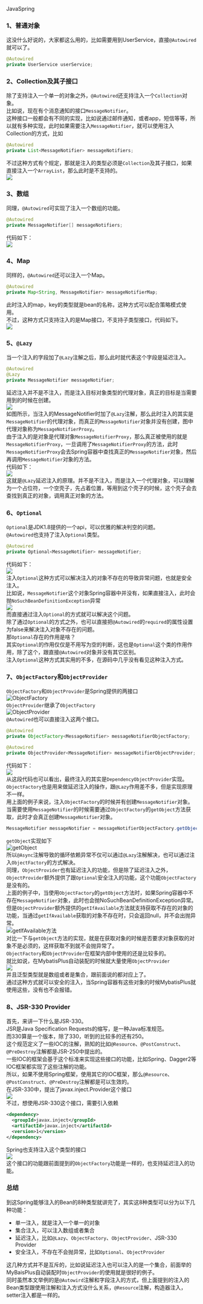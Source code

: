 JavaSpring
<a name="PPAGJ"></a>
### 1、普通对象
这没什么好说的，大家都这么用的，比如需要用到UserService，直接`@Autowired`就可以了。
```java
@Autowired
private UserService userService;
```
<a name="ufuQ2"></a>
### 2、Collection及其子接口
除了支持注入一个单一的对象之外，`@Autowired`还支持注入一个`Collection`对象。<br />比如说，现在有个消息通知的接口`MessageNotifier`。<br />这种接口一般都会有不同的实现，比如说通过邮件通知，或者app，短信等等，所以就有多种实现，此时如果需要注入`MessageNotifier`，就可以使用注入Collection的方式，比如
```java
@Autowired
private List<MessageNotifier> messageNotifiers;
```
不过这种方式有个规定，那就是注入的类型必须是`Collection`及其子接口，如果直接注入一个`ArrayList`，那么此时是不支持的。<br />![](https://cdn.nlark.com/yuque/0/2023/png/396745/1684283551160-725c23ce-d1c4-42d2-9082-f3648c753991.png#averageHue=%232e2b2a&clientId=ue4a35858-d49f-4&from=paste&id=u8d79db96&originHeight=724&originWidth=1080&originalType=url&ratio=2.5&rotation=0&showTitle=false&status=done&style=none&taskId=u987a907c-e46f-41a2-9b98-39558cc6d3d&title=)
<a name="jSmcC"></a>
### 3、数组
同理，`@Autowired`可实现了注入一个数组的功能。
```java
@Autowired
private MessageNotifier[] messageNotifiers;
```
代码如下：<br />![](https://cdn.nlark.com/yuque/0/2023/png/396745/1684283551182-bdb14538-4427-48bf-9b2a-389fd12857dc.png#averageHue=%232c2b2b&clientId=ue4a35858-d49f-4&from=paste&id=ue93db89e&originHeight=867&originWidth=1080&originalType=url&ratio=2.5&rotation=0&showTitle=false&status=done&style=none&taskId=uac493ae0-368a-421e-a6e2-248ce561c05&title=)
<a name="khuKp"></a>
### 4、Map
同样的，`@Autowired`还可以注入一个Map。
```java
@Autowired
private Map<String, MessageNotifier> messageNotifierMap;
```
此时注入的map，key的类型就是bean的名称，这种方式可以配合策略模式使用。<br />不过，这种方式只支持注入的是Map接口，不支持子类型接口，代码如下。<br />![](https://cdn.nlark.com/yuque/0/2023/png/396745/1684283551142-97107676-a34a-4210-8079-f0112796f2e5.png#averageHue=%232d2b2b&clientId=ue4a35858-d49f-4&from=paste&id=udb4ba770&originHeight=679&originWidth=1080&originalType=url&ratio=2.5&rotation=0&showTitle=false&status=done&style=none&taskId=u0d478624-e07e-4a44-88cb-c4b16062a7e&title=)
<a name="w8l6R"></a>
### 5、`@Lazy`
当一个注入的字段加了`@Lazy`注解之后，那么此时就代表这个字段是延迟注入。
```java
@Autowired
@Lazy
private MessageNotifier messageNotifier;
```
延迟注入并不是不注入，而是注入目标对象类型的代理对象，真正的目标是当需要用到的时候在创建。<br />![](https://cdn.nlark.com/yuque/0/2023/png/396745/1684283551171-a5df6359-f445-4e53-9b3e-650c52c4161e.png#averageHue=%2339322f&clientId=ue4a35858-d49f-4&from=paste&id=u14a8d4e0&originHeight=181&originWidth=471&originalType=url&ratio=2.5&rotation=0&showTitle=false&status=done&style=none&taskId=u83b1864c-8656-4163-bce4-75cef96646c&title=)<br />如图所示，当注入的MessageNotifier时加了`@Lazy`注解，那么此时注入的其实是`MessageNotifier`的代理对象，而真正的`MessageNotifier`对象并没有创建，图中代理对象称为`MessageNotifierProxy`。<br />由于注入的是对象是代理对象`MessageNotifierProxy`，那么真正被使用的就是`MessageNotifierProxy`，一旦调用了`MessageNotifierProxy`的方法，此时`MessageNotifierProxy`会去Spring容器中查找真正的`MessageNotifier`对象，然后再调用`MessageNotifier`对象的方法。<br />代码如下：<br />![](https://cdn.nlark.com/yuque/0/2023/png/396745/1684283551546-ab5034cd-9e80-456f-869c-3480644931e6.png#averageHue=%23302c2b&clientId=ue4a35858-d49f-4&from=paste&id=u82f7ff27&originHeight=776&originWidth=1080&originalType=url&ratio=2.5&rotation=0&showTitle=false&status=done&style=none&taskId=uf3a9223b-b909-410f-97a0-52d76a6291b&title=)<br />这就是`@Lazy`延迟注入的原理。并不是不注入，而是注入一个代理对象，可以理解为一个占位符，一个空壳子，先占着位置，等用到这个壳子的时候，这个壳子会去查找到真正的对象，调用真正对象的方法。
<a name="x5jD7"></a>
### 6、`Optional`
`Optional`是JDK1.8提供的一个api，可以优雅的解决判空的问题。<br />`@Autowired`也支持了注入`Optional`类型。
```java
@Autowired
private Optional<MessageNotifier> messageNotifier;
```
代码如下：<br />![](https://cdn.nlark.com/yuque/0/2023/png/396745/1684283551513-dd0bbb28-f9af-4338-806b-f5aa98be5a84.png#averageHue=%23372c2a&clientId=ue4a35858-d49f-4&from=paste&id=ue487b528&originHeight=165&originWidth=1080&originalType=url&ratio=2.5&rotation=0&showTitle=false&status=done&style=none&taskId=u6c32aaae-b55f-449b-89b2-05ac38c2718&title=)<br />注入`Optional`这种方式可以解决注入的对象不存在的导致异常问题，也就是安全注入。<br />比如说，`MessageNotifier`这个对象Spring容器中并没有，如果直接注入，此时会抛`NoSuchBeanDefinitionException`异常<br />![](https://cdn.nlark.com/yuque/0/2023/png/396745/1684283551643-830ff207-c16a-49a1-8827-cc1ae67c2546.png#averageHue=%233e3231&clientId=ue4a35858-d49f-4&from=paste&id=u71a619d6&originHeight=247&originWidth=1080&originalType=url&ratio=2.5&rotation=0&showTitle=false&status=done&style=none&taskId=uaffd9496-c343-4a52-80be-55964d5cf72&title=)<br />而直接通过注入`Optional`的方式就可以解决这个问题。<br />除了通过`Optional`的方式之外，也可以直接把`@Autowired`的`required`的属性设置为false来解决注入对象不存在的问题。<br />那`Optional`存在的作用是啥？<br />其实`Optional`的作用仅仅是不用写为空的判断，这也是`Optional`这个类的作用作用，除了这个，跟直接`@Autowired`对象并没有其它区别。<br />注入`Optional`这种方式其实用的不多，在源码中几乎没有看见这种注入方式。
<a name="vKw41"></a>
### 7、`ObjectFactory`和`ObjectProvider`
`ObjectFactory`和`ObjectProvider`是Spring提供的两接口<br />![ObjectFactory](https://cdn.nlark.com/yuque/0/2023/png/396745/1684283551723-c461c4d2-466f-46a6-aeda-29ce31cdaa50.png#averageHue=%232d2c2b&clientId=ue4a35858-d49f-4&from=paste&id=u867fc498&originHeight=403&originWidth=1080&originalType=url&ratio=2.5&rotation=0&showTitle=true&status=done&style=none&taskId=u5846644c-2fe3-49f4-ad9e-577eb60f8f3&title=ObjectFactory "ObjectFactory")<br />`ObjectProvider`继承了`ObjectFactory`<br />![ObjectProvider](https://cdn.nlark.com/yuque/0/2023/png/396745/1684283551864-5afcffc6-c172-453d-8fb9-54e68240ecb9.png#averageHue=%2332302f&clientId=ue4a35858-d49f-4&from=paste&id=u327ae3d3&originHeight=427&originWidth=1080&originalType=url&ratio=2.5&rotation=0&showTitle=true&status=done&style=none&taskId=u02e2b895-7f21-4a7d-bf4b-b7da66ba6a9&title=ObjectProvider "ObjectProvider")<br />`@Autowired`也可以直接注入这两个接口。
```java
@Autowired
private ObjectFactory<MessageNotifier> messageNotifierObjectFactory;

@Autowired
private ObjectProvider<MessageNotifier> messageNotifierObjectProvider;
```
代码如下：<br />![](https://cdn.nlark.com/yuque/0/2023/png/396745/1684283552077-cf68d959-17f5-449b-85b3-408e1ff7885a.png#averageHue=%232d2b2b&clientId=ue4a35858-d49f-4&from=paste&id=udd59399c&originHeight=170&originWidth=1080&originalType=url&ratio=2.5&rotation=0&showTitle=false&status=done&style=none&taskId=u74adc779-2077-4b72-823a-86079cd0944&title=)<br />从这段代码也可以看出，最终注入的其实是`DependencyObjectProvider`实现。<br />`ObjectFactory`也是用来做延迟注入的操作，跟`@Lazy`作用差不多，但是实现原理不一样。<br />用上面的例子来说，注入`ObjectFactory`的时候并有创建`MessageNotifier`对象。<br />当需要使用`MessageNotifier`的时候需要通过`ObjectFactory`的`getObject`方法获取，此时才会真正创建`MessageNotifier`对象。
```java
MessageNotifier messageNotifier = messageNotifierObjectFactory.getObject();
```
`getObject`实现如下<br />![getObject](https://cdn.nlark.com/yuque/0/2023/png/396745/1684283552227-036641fb-8fdb-4790-9d77-38d5bff8a820.png#averageHue=%232f2c2b&clientId=ue4a35858-d49f-4&from=paste&id=uef0947fd&originHeight=690&originWidth=1080&originalType=url&ratio=2.5&rotation=0&showTitle=true&status=done&style=none&taskId=ud9c3737b-0084-411a-9652-27e484b2837&title=getObject "getObject")<br />所以`@Async`注解导致的循环依赖异常不仅可以通过`@Lazy`注解解决，也可以通过注入`ObjectFactory`的方式解决。<br />同理，`ObjectProvider`也有延迟注入的功能，但是除了延迟注入之外，`ObjectProvider`额外提供了跟`Optional`安全注入的功能，这个功能`ObjectFactory`是没有的。<br />上面的例子中，当使用`ObjectFactory`的`getObject`方法时，如果Spring容器中不存在`MessageNotifier`对象，此时也会抛NoSuchBeanDefinitionException异常。<br />但是`ObjectProvider`额外提供的`getIfAvailable`方法就支持获取不存在的对象的功能，当通过`getIfAvailable`获取的对象不存在时，只会返回null，并不会出抛异常。<br />![getIfAvailable方法](https://cdn.nlark.com/yuque/0/2023/png/396745/1684283552303-c958fac9-8d89-4e31-8adf-a797e54f4579.png#averageHue=%232d2c2b&clientId=ue4a35858-d49f-4&from=paste&id=u3dd92a69&originHeight=410&originWidth=1080&originalType=url&ratio=2.5&rotation=0&showTitle=true&status=done&style=none&taskId=u327fd83e-fa83-4ba6-8038-892ad5d287c&title=getIfAvailable%E6%96%B9%E6%B3%95 "getIfAvailable方法")<br />对比一下与`getObject`方法的实现，就是在获取对象的时候是否要求对象获取的对象不是必须的，这样获取不到就不会抛异常了。<br />`ObjectFactory`和`ObjectProvider`在框架内部中使用的还是比较多的。<br />就比如说，在MybatisPlus自动装配的时候就大量使用`ObjectProvider`<br />![](https://cdn.nlark.com/yuque/0/2023/png/396745/1684283552595-8dcdf29a-00bc-4fcf-85fc-a2e48a4a65c3.png#averageHue=%23312c2b&clientId=ue4a35858-d49f-4&from=paste&id=uffa6fd39&originHeight=459&originWidth=1080&originalType=url&ratio=2.5&rotation=0&showTitle=false&status=done&style=none&taskId=u55652ba3-b2b1-4a91-8e61-285c18791e2&title=)<br />并且泛型类型就是数组或者是集合，跟前面说的都对应上了。<br />通过这种方式就可以安全的注入，当Spring容器有这些对象的时候MybatisPlus就使用这些，没有也不会报错。
<a name="kWEml"></a>
### 8、JSR-330 Provider
首先，来讲一下什么是JSR-330。<br />JSR是Java Specification Requests的缩写，是一种Java标准规范。<br />而330算是一个版本，除了330，听到的比较多的还有250。<br />这个规范定义了一些IOC的注解，熟知的比如`@Resource`、`@PostConstruct`、`@PreDestroy`注解都是JSR-250中提出的。<br />一些IOC的框架会基于这个标准来实现这些接口的功能，比如Spring、Dagger2等IOC框架都实现了这些注解的功能。<br />所以，如果不使用Spring框架，使用其它的IOC框架，那么`@Resource`、`@PostConstruct`、`@PreDestroy`注解都是可以生效的。<br />在JSR-330中，提出了javax.inject.Provider这个接口<br />![](https://cdn.nlark.com/yuque/0/2023/png/396745/1684283552301-a691b28d-5ce6-4be1-8708-9e7c3335c5f1.png#averageHue=%232c2c2b&clientId=ue4a35858-d49f-4&from=paste&id=uca8574d3&originHeight=450&originWidth=998&originalType=url&ratio=2.5&rotation=0&showTitle=false&status=done&style=none&taskId=uce918c8f-79d7-474f-ad06-ec1b4166370&title=)<br />不过，想使用JSR-330这个接口，需要引入依赖
```xml
<dependency>
  <groupId>javax.inject</groupId>
  <artifactId>javax.inject</artifactId>
  <version>1</version>
</dependency>
```
Spring也支持注入这个类型的接口<br />![](https://cdn.nlark.com/yuque/0/2023/png/396745/1684283552517-d9e0f133-e714-47f8-acd9-801b301bb699.png#averageHue=%232c2b2b&clientId=ue4a35858-d49f-4&from=paste&id=u7828e622&originHeight=122&originWidth=1080&originalType=url&ratio=2.5&rotation=0&showTitle=false&status=done&style=none&taskId=u982bf06b-6515-4b64-bca3-fb7d0c44f9b&title=)<br />这个接口的功能跟前面提到的`ObjectFactory`功能是一样的，也支持延迟注入的功能。
<a name="Rzc9G"></a>
### 总结
到这Spring能够注入的Bean的8种类型就讲完了，其实这8种类型可以分为以下几种功能：

- 单一注入，就是注入一个单一的对象
- 集合注入，可以注入数组或者集合
- 延迟注入，比如`@Lazy`、`ObjectFactory`、`ObjectProvider`、JSR-330 Provider
- 安全注入，不存在不会抛异常，比如`Optional`、`ObjectProvider`

这几种方式并不是互斥的，比如说延迟注入也可以注入的是一个集合，前面举的MyBaisPlus自动装配时`ObjectProvider`的使用就是很好的例子。<br />同时虽然本文举例的是`@Autowird`注解和字段注入的方式，但上面提到的注入的Bean类型跟使用注解和注入方式没什么关系，`@Resource`注解，构造器注入，setter注入都是一样的。
